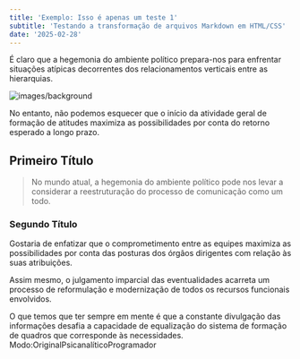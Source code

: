 ```yaml
---
title: 'Exemplo: Isso é apenas um teste 1'
subtitle: 'Testando a transformação de arquivos Markdown em HTML/CSS'
date: '2025-02-28'
---
```


É claro que a hegemonia do ambiente político prepara-nos para enfrentar situações atípicas decorrentes dos relacionamentos verticais entre as hierarquias.

![images/background](/images/background.png)

No entanto, não podemos esquecer que o início da atividade geral de formação de atitudes maximiza as possibilidades por conta do retorno esperado a longo prazo.

## Primeiro Título

> No mundo atual, a hegemonia do ambiente político pode nos levar a considerar a reestruturação do processo de comunicação como um todo.

### Segundo Título

Gostaria de enfatizar que o comprometimento entre as equipes maximiza as possibilidades por conta das posturas dos órgãos dirigentes com relação às suas atribuições.

Assim mesmo, o julgamento imparcial das eventualidades acarreta um processo de reformulação e modernização de todos os recursos funcionais envolvidos.

O que temos que ter sempre em mente é que a constante divulgação das informações desafia a capacidade de equalização do sistema de formação de quadros que corresponde às necessidades.
Modo:OriginalPsicanalíticoProgramador